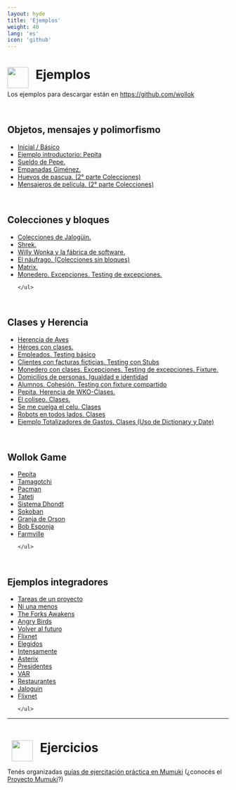 ```yaml
---
layout: hyde
title: 'Ejemplos'
weight: 40
lang: 'es'
icon: 'github'
---
```



<div class="container">
<h1>
<img src="/images/github-octocat.svg" align="left" height="48" width="48" style="padding: 0px;"/>
&nbsp;&nbsp;Ejemplos
</h1>
</div>

<div class="container">
<p>Los ejemplos para descargar están en
<a href="https://github.com/wollok">https://github.com/wollok</a>
</p>
</div>

<div class="container">
    <br>
</div>

<div class="container">
    <h2>
        Objetos, mensajes y polimorfismo
    </h2>
</div>

<div class="container">
    <ul class="list-group">
    <li class="list-group-item"><a href="https://github.com/wollok/initialLearning">Inicial / Básico</a></li>
    <li class="list-group-item"><a href="https://github.com/wollok/introPepita">Ejemplo introductorio: Pepita</a></li>
    <li class="list-group-item"><a href="https://github.com/wollok/PolimorfismoSueldoDePepe">Sueldo de Pepe. </a></li>
    <li class="list-group-item"><a href="https://github.com/wollok/polimorfismoEmpanadasGimenez">Empanadas Giménez.</a></li>
    <li class="list-group-item"><a href="https://github.com/wollok/polimorfismoColeccionesHuevosDePascua">Huevos de pascua. (2° parte Colecciones)</a></li>
    <li class="list-group-item"><a href="https://github.com/wollok/polimorfismoColeccionesMensajerosDePelicula">Mensajeros de película. (2° parte Colecciones)</a></li>
    </ul>
</div>

<div class="container">
    <br>
</div>

<div class="container">
    <h2>
        Colecciones y bloques
    </h2>
</div>

<div class="container">
    <ul class="list-group">
    <li class="list-group-item"><a href="https://github.com/wollok/coleccionesBloquesJaloguin">Colecciones de Jalogüin. </a></li>
    <li class="list-group-item"><a href="https://github.com/wollok/heroesConObjetos">Shrek. </a></li>
    <li class="list-group-item"><a href="https://github.com/wollok/coleccionesWillyWonka">Willy Wonka y la fábrica de software.</a></li>
    <li class="list-group-item"><a href="https://github.com/wollok/coleccionesSinBloquesNaufrago">El náufrago. (Colecciones sin bloques)</a></li>
    <li class="list-group-item"><a href="https://github.com/wollok/ColeccionesMatrixElElegido">Matrix. </a></li>
    <li class="list-group-item"><a href="https://github.com/wollok/excepcionesMonedero">Monedero. Excepciones. Testing de excepciones.</a></li>

    </ul>
</div>

<div class="container">
    <br>
</div>

<div class="container">
<h2>
Clases y Herencia
</h2>
</div>

<div class="container">
    <ul class="list-group">
    <li class="list-group-item"><a href="https://github.com/wollok/herenciaAvesPepita">Herencia de Aves</a></li>
    <li class="list-group-item"><a href="https://github.com/wollok/heroesConClases">Héroes con clases.</a></li>
    <li class="list-group-item"><a href="https://github.com/wollok/testingEmpleados">Empleados. Testing básico</a></li>
    <li class="list-group-item"><a href="https://github.com/wollok/testingClienteStub">Clientes con facturas ficticias. Testing con Stubs</a></li>
    <li class="list-group-item"><a href="https://github.com/wollok/excepcionesMonederoClases">Monedero con clases. Excepciones. Testing de excepciones. Fixture.</a></li>
    <li class="list-group-item"><a href="https://github.com/wollok/igualdadIdentidadDomicilios">Domicilios de personas. Igualdad e identidad</a></li>
    <li class="list-group-item"><a href="https://github.com/wollok/cohesionAlumnos">Alumnos. Cohesión. Testing con fixture compartido</a></li>
    <li class="list-group-item"><a href="https://github.com/wollok/herenciaPepitaWKO">Pepita. Herencia de WKO-Clases.</a></li>
    <li class="list-group-item"><a href="https://github.com/wollok/clasesColiseo">El coliseo. Clases.</a></li>
    <li class="list-group-item"><a href="https://github.com/wollok/clasesElCelu">Se me cuelga el celu. Clases</a></li>
    <li class="list-group-item"><a href="https://github.com/wollok/clasesBots">Robots en todos lados. Clases</a></li>
    <li class="list-group-item"><a href="https://github.com/wollok/dictionaryTotales">Ejemplo Totalizadores de Gastos. Clases (Uso de Dictionary y Date)</a></li>
    </ul>
</div>

<div class="container">
    <br>
</div>

<div class="container">
<h2>
Wollok Game
</h2>
</div>

<div class="container">
    <ul class="list-group">
    <li class="list-group-item"><a href="https://github.com/wollok/pepitaGame">Pepita</a></li>
    <li class="list-group-item"><a href="https://github.com/wollok/tamagotchiGameComposicion">Tamagotchi</a></li>
    <li class="list-group-item"><a href="https://github.com/wollok/pacmanBasicGame">Pacman</a></li>
    <li class="list-group-item"><a href="https://github.com/wollok/Tateti-Game">Tateti</a></li>
    <li class="list-group-item"><a href="https://github.com/wollok/ejemploDhondt-Game">Sistema Dhondt</a></li>
    <li class="list-group-item"><a href="https://github.com/wollok/sokobanGame">Sokoban</a></li>
    <li class="list-group-item"><a href="https://github.com/wollok/granjaDeOrsonGame">Granja de Orson</a></li>
    <li class="list-group-item"><a href="https://github.com/wollok/bobEsponjaGame">Bob Esponja</a></li>
    <li class="list-group-item"><a href="https://github.com/wollok/farmvilleGame">Farmville</a></li>
    
    </ul>
</div>

<div class="container">
    <br>
</div>

<div class="container">
<h2>
Ejemplos integradores
</h2>
</div>

<div class="container">
    <ul class="list-group">
    <li class="list-group-item"><a href="https://github.com/wollok/examenTareas">Tareas de un proyecto</a></li>
    <li class="list-group-item"><a href="https://github.com/wollok/ejericioIntegradorNiUnaMenos">Ni una menos</a></li>
    <li class="list-group-item"><a href="https://github.com/wollok/ejercicioIntegradorStarWars">The Forks Awakens</a></li>
    <li class="list-group-item"><a href="https://github.com/wollok/ejercicioIntegradorAngryBirds">Angry Birds</a></li>
    <li class="list-group-item"><a href="https://github.com/wollok/ejercicioIntegradorVolverAlFuturo">Volver al futuro</a></li>
    <li class="list-group-item"><a href="https://github.com/wollok/ejercicioIntegradorFlixnet">Flixnet</a></li>
    <li class="list-group-item"><a href="https://github.com/wollok/ejercicioIntegradorElegidos">Elegidos</a></li>
    <li class="list-group-item"><a href="https://github.com/wollok/ejercicioIntegradorIntensamente">Intensamente</a></li>
    <li class="list-group-item"><a href="https://github.com/wollok/ejercicioIntegradorAsterix">Asterix</a></li>
    <li class="list-group-item"><a href="https://github.com/wollok/EjercicioIntegradorPresidentesArgentinos">Presidentes</a></li>
    <li class="list-group-item"><a href="https://github.com/wollok/integradorVar">VAR</a></li>
    <li class="list-group-item"><a href="https://github.com/wollok/EjercicioIntegradorRestaurantes">Restaurantes</a></li>
    <li class="list-group-item"><a href="https://github.com/wollok/EjercicioIntegradorJaloguin">Jaloguin</a></li>
    <li class="list-group-item"><a href="https://github.com/wollok/ejercicioIntegradorFlixnet">Flixnet</a></li>

    </ul>
</div>

<div class="container">
    <hr>
</div>

<div class="container">
<h1 style="padding: 10px;"><img src="/images/mumuki.png" align="left" height="48" width="48" style="padding: 0px;"/>
&nbsp;&nbsp;Ejercicios</h1>

<p>Tenés organizadas 
<a href="http://wollok.mumuki.io/">guías de ejercitación práctica en Mumuki</a> (¿conocés el <a href="http://mumuki.org">Proyecto Mumuki</a>?)</p>
</div>


